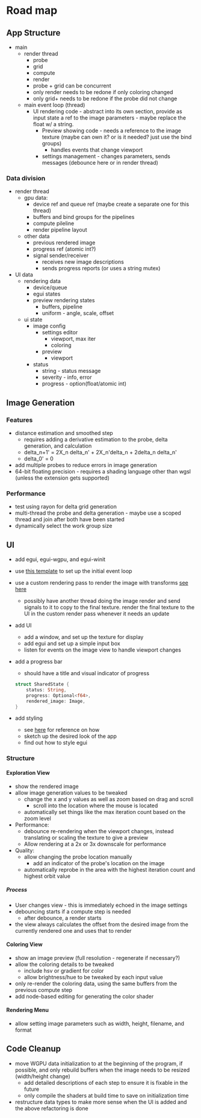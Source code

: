 # Road map

## App Structure

- main
    - render thread
        - probe
        - grid
        - compute
        - render
        - probe + grid can be concurrent
        - only render needs to be redone if only coloring changed
        - only grid+ needs to be redone if the probe did not change
    - main event loop (thread)
        - UI rendering code - abstract into its own section, provide as input state a ref to the image parameters - maybe replace the float w/ a string.
            - Preview showing code - needs a reference to the image texture (maybe can own it? or is it needed? just use the bind groups)
                - handles events that change viewport
            - settings management - changes parameters, sends messages (debounce here or in render thread)

### Data division

- render thread
    - gpu data:
        - device ref and queue ref (maybe create a separate one for this thread)
        - buffers and bind groups for the pipelines
        - compute pileline
        - render pipeline layout
    - other data
        - previous rendered image
        - progress ref (atomic int?)
        - signal sender/receiver
            - receives new image descriptions
            - sends progress reports (or uses a string mutex)
- UI data
    - rendering data
        - device/queue
        - egui states
        - preview rendering states
            - buffers, pipeline
            - uniform - angle, scale, offset
    - ui state
        - image config
            - settings editor
                - viewport, max iter
                - coloring
            - preview
                - viewport
        - status
            - string - status message
            - severity - info, error
            - progress - option(float/atomic int)

## Image Generation

### Features

- distance estimation and smoothed step
    - requires adding a derivative estimation to the probe, delta generation, and calculation
    - delta_n+1' = 2X_n delta_n' + 2X_n'delta_n + 2delta_n delta_n'
    - delta_0' = 0
- add multiple probes to reduce errors in image generation
- 64-bit floating precision - requires a shading language other than wgsl (unless the extension gets supported)

### Performance

- test using rayon for delta grid generation
- multi-thread the probe and delta generation - maybe use a scoped thread and join after both have been started
- dynamically select the work group size

## UI

- add egui, egui-wgpu, and egui-winit
- use [this template](https://github.com/Skelebot/egui_example) to set up the initial event loop
- use a custom rendering pass to render the image with transforms [see here](https://gist.github.com/zicklag/b9c1be31ec599fd940379cecafa1751b)
    - possibly have another thread doing the image render and send signals to it to copy to the final texture. render the final texture to the UI in the custom render pass whenever it needs an update

- add UI
    - add a window, and set up the texture for display
    - add egui and set up a simple input box
    - listen for events on the image view to handle viewport changes
- add a progress bar
    - should have a title and visual indicator of progress
    ```rs
    struct SharedState {
        status: String,
        progress: Optional<f64>,
        rendered_image: Image,
    }
    ```
- add styling
    - see [here](https://github.com/a-liashenko/TinyPomodoro) for reference on how
    - sketch up the desired look of the app
    - find out how to style egui

### Structure

#### Exploration View

- show the rendered image
- allow image generation values to be tweaked
    - change the x and y values as well as zoom based on drag and scroll
        - scroll into the location where the mouse is located
    - automatically set things like the max iteration count based on the zoom level
- Performance:
    - debounce re-rendering when the viewport changes, instead translating or scaling the texture to give a preview
    - Allow rendering at a 2x or 3x downscale for performance
- Quality:
    - allow changing the probe location manually
        - add an indicator of the probe's location on the image
    - automatically reprobe in the area with the highest iteration count and highest orbit value

##### Process

- User changes view - this is immediately echoed in the image settings
- debouncing starts if a compute step is needed
    - after debounce, a render starts
- the view always calculates the offset from the desired image from the currently rendered one and uses that to render

#### Coloring View

- show an image preview (full resolution - regenerate if necessary?)
- allow the coloring details to be tweaked
    - include hsv or gradient for color
    - allow brightness/hue to be tweaked by each input value
- only re-render the coloring data, using the same buffers from the previous compute step
- add node-based editing for generating the color shader

#### Rendering Menu

- allow setting image parameters such as width, height, filename, and format

## Code Cleanup

- move WGPU data initialization to at the beginning of the program, if possible, and only rebuild buffers when the image needs to be resized (width/height change)
    - add detailed descriptions of each step to ensure it is fixable in the future
    - only compile the shaders at build time to save on initialization time
- restructure data types to make more sense when the UI is added and the above refactoring is done
